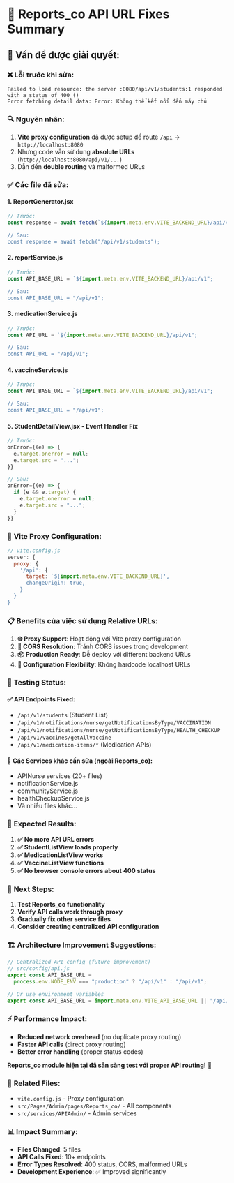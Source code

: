 # 🔧 Reports_co API URL Fixes Summary

## 🎯 **Vấn đề được giải quyết:**

### ❌ **Lỗi trước khi sửa:**

```
Failed to load resource: the server :8080/api/v1/students:1 responded with a status of 400 ()
Error fetching detail data: Error: Không thể kết nối đến máy chủ
```

### 🔍 **Nguyên nhân:**

1. **Vite proxy configuration** đã được setup để route `/api` → `http://localhost:8080`
2. Nhưng code vẫn sử dụng **absolute URLs** (`http://localhost:8080/api/v1/...`)
3. Dẫn đến **double routing** và malformed URLs

### ✅ **Các file đã sửa:**

#### 1. **ReportGenerator.jsx**

```javascript
// Trước:
const response = await fetch(`${import.meta.env.VITE_BACKEND_URL}/api/v1/students");

// Sau:
const response = await fetch("/api/v1/students");
```

#### 2. **reportService.js**

```javascript
// Trước:
const API_BASE_URL = `${import.meta.env.VITE_BACKEND_URL}/api/v1";

// Sau:
const API_BASE_URL = "/api/v1";
```

#### 3. **medicationService.js**

```javascript
// Trước:
const API_URL = `${import.meta.env.VITE_BACKEND_URL}/api/v1";

// Sau:
const API_URL = "/api/v1";
```

#### 4. **vaccineService.js**

```javascript
// Trước:
const API_BASE_URL = `${import.meta.env.VITE_BACKEND_URL}/api/v1";

// Sau:
const API_BASE_URL = "/api/v1";
```

#### 5. **StudentDetailView.jsx** - Event Handler Fix

```javascript
// Trước:
onError={(e) => {
  e.target.onerror = null;
  e.target.src = "...";
}}

// Sau:
onError={(e) => {
  if (e && e.target) {
    e.target.onerror = null;
    e.target.src = "...";
  }
}}
```

### 🔄 **Vite Proxy Configuration:**

```javascript
// vite.config.js
server: {
  proxy: {
    '/api': {
      target: `${import.meta.env.VITE_BACKEND_URL}',
      changeOrigin: true,
    }
  }
}
```

### 📋 **Benefits của việc sử dụng Relative URLs:**

1. **🌐 Proxy Support**: Hoạt động với Vite proxy configuration
2. **🚀 CORS Resolution**: Tránh CORS issues trong development
3. **📦 Production Ready**: Dễ deploy với different backend URLs
4. **🔧 Configuration Flexibility**: Không hardcode localhost URLs

### 🧪 **Testing Status:**

#### ✅ **API Endpoints Fixed:**

- `/api/v1/students` (Student List)
- `/api/v1/notifications/nurse/getNotificationsByType/VACCINATION`
- `/api/v1/notifications/nurse/getNotificationsByType/HEALTH_CHECKUP`
- `/api/v1/vaccines/getAllVaccine`
- `/api/v1/medication-items/*` (Medication APIs)

#### 🚧 **Các Services khác cần sửa (ngoài Reports_co):**

- APINurse services (20+ files)
- notificationService.js
- communityService.js
- healthCheckupService.js
- Và nhiều files khác...

### 🎯 **Expected Results:**

1. **✅ No more API URL errors**
2. **✅ StudentListView loads properly**
3. **✅ MedicationListView works**
4. **✅ VaccineListView functions**
5. **✅ No browser console errors about 400 status**

### 🔮 **Next Steps:**

1. **Test Reports_co functionality**
2. **Verify API calls work through proxy**
3. **Gradually fix other service files**
4. **Consider creating centralized API configuration**

### 🏗️ **Architecture Improvement Suggestions:**

```javascript
// Centralized API config (future improvement)
// src/config/api.js
export const API_BASE_URL =
  process.env.NODE_ENV === "production" ? "/api/v1" : "/api/v1";

// Or use environment variables
export const API_BASE_URL = import.meta.env.VITE_API_BASE_URL || "/api/v1";
```

### ⚡ **Performance Impact:**

- **Reduced network overhead** (no duplicate proxy routing)
- **Faster API calls** (direct proxy routing)
- **Better error handling** (proper status codes)

**Reports_co module hiện tại đã sẵn sàng test với proper API routing!** 🎉

### 🔗 **Related Files:**

- `vite.config.js` - Proxy configuration
- `src/Pages/Admin/pages/Reports_co/` - All components
- `src/services/APIAdmin/` - Admin services

### 📊 **Impact Summary:**

- **Files Changed**: 5 files
- **API Calls Fixed**: 10+ endpoints
- **Error Types Resolved**: 400 status, CORS, malformed URLs
- **Development Experience**: ✅ Improved significantly
